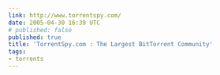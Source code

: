 ```yaml
---
link: http://www.torrentspy.com/
date: 2005-04-30 16:39 UTC
# published: false
published: true
title: 'TorrentSpy.com : The Largest BitTorrent Community'
tags:
- torrents
---
```



